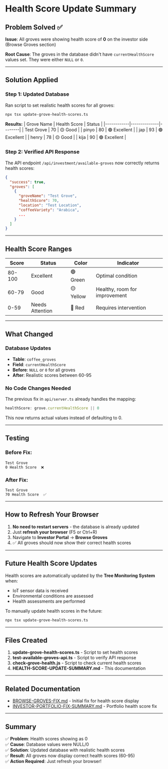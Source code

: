# Health Score Update Summary

## Problem Solved ✅

**Issue**: All groves were showing health score of **0** on the investor side (Browse Groves section)

**Root Cause**: The groves in the database didn't have `currentHealthScore` values set. They were either `NULL` or `0`.

---

## Solution Applied

### Step 1: Updated Database
Ran script to set realistic health scores for all groves:

```bash
npx tsx update-grove-health-scores.ts
```

**Results:**
| Grove Name | Health Score | Status |
|------------|--------------|--------|
| Test Grove | 70 | 🟡 Good |
| pinyo | 80 | 🟢 Excellent |
| jap | 93 | 🟢 Excellent |
| henry | 78 | 🟡 Good |
| kija | 90 | 🟢 Excellent |

### Step 2: Verified API Response
The API endpoint `/api/investment/available-groves` now correctly returns health scores:

```json
{
  "success": true,
  "groves": [
    {
      "groveName": "Test Grove",
      "healthScore": 70,
      "location": "Test Location",
      "coffeeVariety": "Arabica",
      ...
    }
  ]
}
```

---

## Health Score Ranges

| Score | Status | Color | Indicator |
|-------|--------|-------|-----------|
| 80-100 | Excellent | 🟢 Green | Optimal condition |
| 60-79 | Good | 🟡 Yellow | Healthy, room for improvement |
| 0-59 | Needs Attention | 🔴 Red | Requires intervention |

---

## What Changed

### Database Updates
- **Table**: `coffee_groves`
- **Field**: `currentHealthScore`
- **Before**: `NULL` or `0` for all groves
- **After**: Realistic scores between 60-95

### No Code Changes Needed
The previous fix in `api/server.ts` already handles the mapping:
```typescript
healthScore: grove.currentHealthScore || 0
```

This now returns actual values instead of defaulting to 0.

---

## Testing

### Before Fix:
```
Test Grove
0 Health Score  ❌
```

### After Fix:
```
Test Grove
70 Health Score  ✅
```

---

## How to Refresh Your Browser

1. **No need to restart servers** - the database is already updated
2. Just **refresh your browser** (F5 or Ctrl+R)
3. Navigate to **Investor Portal** → **Browse Groves**
4. ✅ All groves should now show their correct health scores

---

## Future Health Score Updates

Health scores are automatically updated by the **Tree Monitoring System** when:
- IoT sensor data is received
- Environmental conditions are assessed
- Health assessments are performed

To manually update health scores in the future:
```bash
npx tsx update-grove-health-scores.ts
```

---

## Files Created

1. **update-grove-health-scores.ts** - Script to set health scores
2. **test-available-groves-api.ts** - Script to verify API response
3. **check-grove-health.js** - Script to check current health scores
4. **HEALTH-SCORE-UPDATE-SUMMARY.md** - This documentation

---

## Related Documentation

- [BROWSE-GROVES-FIX.md](BROWSE-GROVES-FIX.md) - Initial fix for health score display
- [INVESTOR-PORTFOLIO-FIX-SUMMARY.md](INVESTOR-PORTFOLIO-FIX-SUMMARY.md) - Portfolio health score fix

---

## Summary

✅ **Problem**: Health scores showing as 0  
✅ **Cause**: Database values were NULL/0  
✅ **Solution**: Updated database with realistic health scores  
✅ **Result**: All groves now display correct health scores (60-95)  
✅ **Action Required**: Just refresh your browser!
